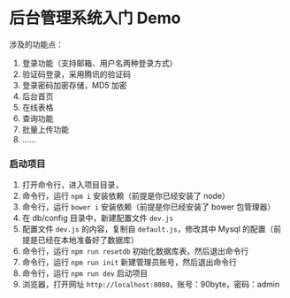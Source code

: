 # 后台管理系统入门 Demo

涉及的功能点：

1. 登录功能（支持邮箱、用户名两种登录方式）
2. 验证码登录，采用腾讯的验证码
3. 登录密码加密存储，MD5 加密
4. 后台首页
5. 在线表格
6. 查询功能
7. 批量上传功能
8. ......


### 启动项目
1. 打开命令行，进入项目目录，
2. 命令行，运行 `npm i` 安装依赖（前提是你已经安装了 node）
2. 命令行，运行 `bower i` 安装依赖（前提是你已经安装了 bower 包管理器）
2. 在 db/config 目录中，新建配置文件 `dev.js`
3. 配置文件 `dev.js` 的内容，复制自 `default.js`，修改其中 Mysql 的配置（前提是已经在本地准备好了数据库）
4. 命令行，运行 `npm run resetdb` 初始化数据库表，然后退出命令行
5. 命令行，运行 `npm run init` 新建管理员账号，然后退出命令行
6. 命令行，运行 `npm run dev` 启动项目
7. 浏览器，打开网址 `http://localhost:8080`，账号：90byte，密码：admin
